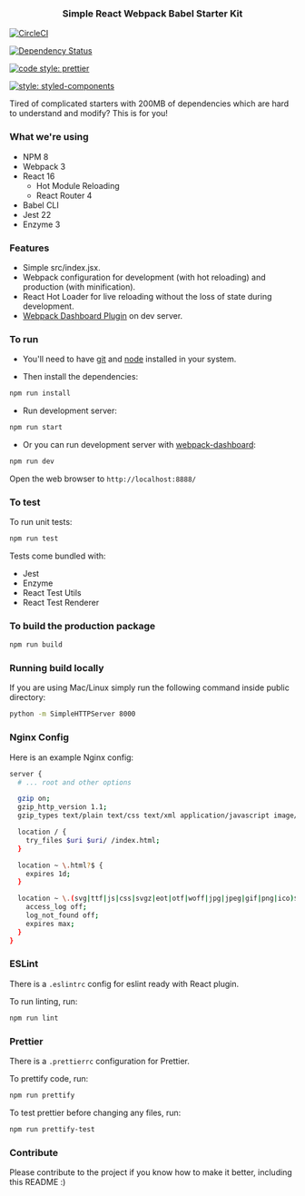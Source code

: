 <p align="center">
    <h3 align="center">Simple React Webpack Babel Starter Kit<br></h3>
</p>

[![CircleCI](https://circleci.com/gh/ReactJSResources/react-webpack-babel/tree/master.svg?style=svg)](https://circleci.com/gh/ReactJSResources/react-webpack-babel/tree/master)

[![Dependency Status](https://img.shields.io/david/ReactJSResources/react-webpack-babel.svg)](https://david-dm.org/dylang/npm-check)

[![code style: prettier](https://img.shields.io/badge/code_style-prettier-ff69b4.svg?style=flat-square)](https://github.com/prettier/prettier)

[![style: styled-components](https://img.shields.io/badge/style-%F0%9F%92%85%20styled--components-orange.svg?colorB=daa357&colorA=db748e)](https://github.com/styled-components/styled-components)

Tired of complicated starters with 200MB of dependencies which are hard to understand and modify? This is for you!

### What we're using

- NPM 8
- Webpack 3
- React 16
  - Hot Module Reloading
  - React Router 4
- Babel CLI
- Jest 22
- Enzyme 3

### Features

- Simple src/index.jsx.
- Webpack configuration for development (with hot reloading) and production (with minification).
- React Hot Loader for live reloading without the loss of state during development.
- [Webpack Dashboard Plugin](https://github.com/FormidableLabs/webpack-dashboard) on dev server.

### To run

- You'll need to have [git](https://git-scm.com/) and [node](https://nodejs.org/en/) installed in your system.

- Then install the dependencies:

```sh
npm run install
```

- Run development server:

```sh
npm run start
```

- Or you can run development server with [webpack-dashboard](https://github.com/FormidableLabs/webpack-dashboard):

```sh
npm run dev
```

Open the web browser to `http://localhost:8888/`

### To test

To run unit tests:

```sh
npm run test
```

Tests come bundled with:

- Jest
- Enzyme
- React Test Utils
- React Test Renderer

### To build the production package

```sh
npm run build
```

### Running build locally

If you are using Mac/Linux simply run the following command inside public directory:

```sh
python -m SimpleHTTPServer 8000
```

### Nginx Config

Here is an example Nginx config:

```sh
server {
  # ... root and other options

  gzip on;
  gzip_http_version 1.1;
  gzip_types text/plain text/css text/xml application/javascript image/svg+xml;

  location / {
    try_files $uri $uri/ /index.html;
  }

  location ~ \.html?$ {
    expires 1d;
  }

  location ~ \.(svg|ttf|js|css|svgz|eot|otf|woff|jpg|jpeg|gif|png|ico)$ {
    access_log off;
    log_not_found off;
    expires max;
  }
}
```

### ESLint

There is a `.eslintrc` config for eslint ready with React plugin.

To run linting, run:

```sh
npm run lint
```

### Prettier

There is a `.prettierrc` configuration for Prettier.

To prettify code, run:

```sh
npm run prettify
```

To test prettier before changing any files, run:

```sh
npm run prettify-test
```

### Contribute

Please contribute to the project if you know how to make it better, including this README :)
